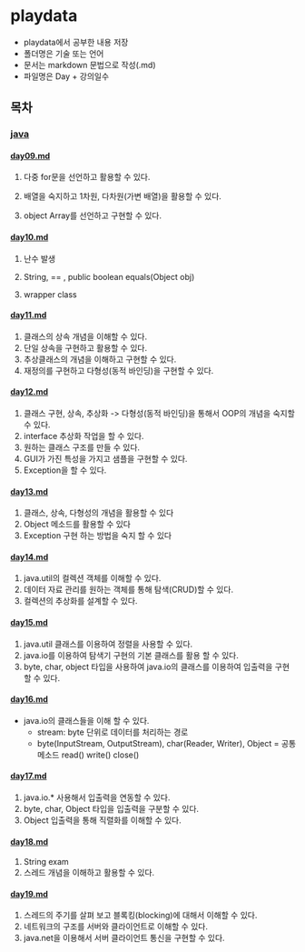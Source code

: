 # playdata

- playdata에서 공부한 내용 저장 
- 폴더명은 기술 또는 언어
- 문서는 markdown 문법으로 작성(.md)
- 파일명은 Day + 강의일수



## 목차

### [java](https://github.com/kim-dabin/playdata/tree/master/java)

#### [day09.md](https://github.com/kim-dabin/playdata/blob/master/java/day09.md)

1. 다중 for문을 선언하고 활용할 수 있다.

2. 배열을 숙지하고 1차원, 다차원(가변 배열)을 활용할 수 있다.

3. object Array를 선언하고 구현할 수 있다.

   

#### [day10.md](https://github.com/kim-dabin/playdata/blob/master/java/day10.md)

1. 난수 발생

2. String, == , public boolean equals(Object obj)

3. wrapper class

   

#### [day11.md](https://github.com/kim-dabin/playdata/blob/master/java/day11.md)

1. 클래스의 상속 개념을 이해할 수 있다.
2. 단일 상속을 구현하고 활용할 수 있다.
3. 추상클래스의 개념을 이해하고 구현할 수 있다.
4. 재정의를 구현하고 다형성(동적 바인딩)을 구현할 수 있다.



#### [day12.md](https://github.com/kim-dabin/playdata/blob/master/java/day12.md)

1. 클래스 구현, 상속, 추상화 -> 다형성(동적 바인딩)을 통해서 OOP의 개념을 숙지할 수 있다.
2. interface 추상화 작업을 할 수 있다.
3. 원하는 클래스 구조를 만들 수 있다.
4. GUI가 가진 특성을 가지고 샘플을 구현할 수 있다.
5. Exception을 할 수 있다.



#### [day13.md](https://github.com/kim-dabin/playdata/blob/master/java/day13.md)

1. 클래스, 상속, 다형성의 개념을 활용할 수 있다
2. Object 메소드를 활용할 수 있다
3. Exception 구현 하는 방법을 숙지 할 수 있다



#### [day14.md](https://github.com/kim-dabin/playdata/blob/master/java/day14.md)

1. java.util의 컬렉션 객체를 이해할 수 있다.
2. 데이터 자료 관리를 원하는 객체를 통해 탐색(CRUD)할 수 있다.
3. 컬렉션의 추상화를 설계할 수 있다.



#### [day15.md](https://github.com/kim-dabin/playdata/blob/master/java/day15.md)

1. java.util 클래스를 이용하여 정렬을 사용할 수 있다.
2. java.io를 이용하여 탐색기 구현의 기본 클래스를 활용 할 수 있다.
3. byte, char, object 타입을 사용하여 java.io의 클래스를 이용하여 입출력을 구현할 수 있다.



#### [day16.md](https://github.com/kim-dabin/playdata/blob/master/java/day16.md)

- java.io의 클래스들을 이해 할 수 있다.
  - stream: byte 단위로 데이터를 처리하는 경로
  - byte(InputStream, OutputStream), char(Reader, Writer), Object = 공통 메소드 read() write() close()



#### [day17.md](https://github.com/kim-dabin/playdata/blob/master/java/day17.md)

1. java.io.* 사용해서 입출력을 연동할 수 있다.
2. byte, char, Object 타입을 입출력을 구분할 수 있다.
3. Object 입출력을 통해 직렬화를 이해할 수 있다.



#### [day18.md](https://github.com/kim-dabin/playdata/blob/master/java/day18.md)

1. String exam
2. 스레드 개념을 이해하고 활용할 수 있다.



#### [day19.md](https://github.com/kim-dabin/playdata/blob/master/java/day19.md)

1. 스레드의 주기를 살펴 보고 블록킹(blocking)에 대해서 이해할 수 있다.
2. 네트워크의 구조를 서버와 클라이언트로 이해할 수 있다.
3. java.net을 이용해서 서버 클라이언트 통신을 구현할 수 있다.

